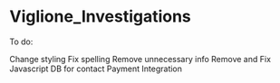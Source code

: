 ﻿# Viglione_Investigations

To do:

Change styling
Fix spelling
Remove unnecessary info
Remove and Fix Javascript
DB for contact
Payment Integration
